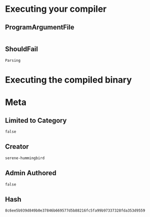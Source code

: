# Executing your compiler

## ProgramArgumentFile

```
```

## ShouldFail

```
Parsing
```

# Executing the compiled binary

# Meta

## Limited to Category

```
false
```

## Creator

```
serene-hummingbird
```

## Admin Authored

```
false
```

## Hash

```
8c6ee5b939d849b0e37846b669577d5b88216fc5fa99b97337328fda353d9559
```
